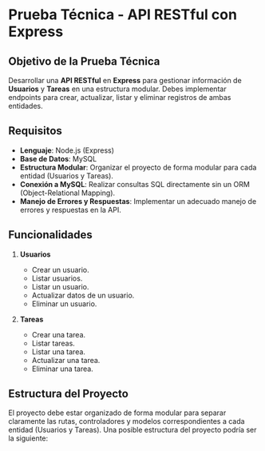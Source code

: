 # Prueba Técnica - API RESTful con Express

## Objetivo de la Prueba Técnica

Desarrollar una **API RESTful** en **Express** para gestionar información de **Usuarios** y **Tareas** en una estructura modular. Debes implementar endpoints para crear, actualizar, listar y eliminar registros de ambas entidades.

## Requisitos

- **Lenguaje**: Node.js (Express)
- **Base de Datos**: MySQL
- **Estructura Modular**: Organizar el proyecto de forma modular para cada entidad (Usuarios y Tareas).
- **Conexión a MySQL**: Realizar consultas SQL directamente sin un ORM (Object-Relational Mapping).
- **Manejo de Errores y Respuestas**: Implementar un adecuado manejo de errores y respuestas en la API.

## Funcionalidades

1. **Usuarios**
   - Crear un usuario.
   - Listar usuarios.
   - Listar un usuario.
   - Actualizar datos de un usuario.
   - Eliminar un usuario.

2. **Tareas**
   - Crear una tarea.
   - Listar tareas.
   - Listar una tarea.
   - Actualizar una tarea.
   - Eliminar una tarea.

## Estructura del Proyecto

El proyecto debe estar organizado de forma modular para separar claramente las rutas, controladores y modelos correspondientes a cada entidad (Usuarios y Tareas). Una posible estructura del proyecto podría ser la siguiente:

